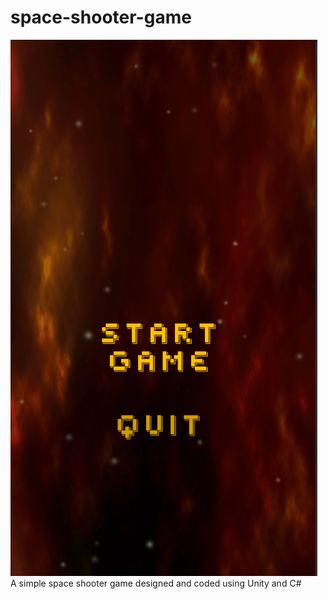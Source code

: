 # space-shooter-game
![lasermain](lasermain.PNG)
A simple space shooter game designed and coded using Unity and C#
